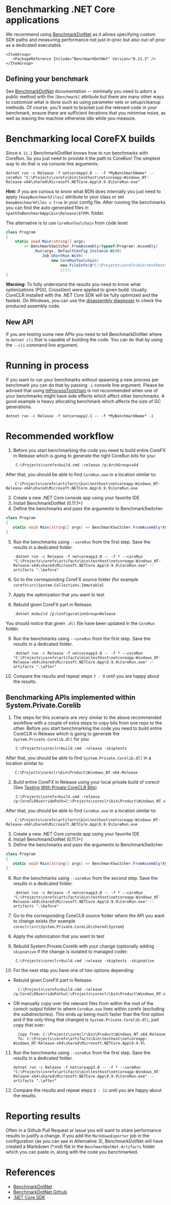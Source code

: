 # Benchmarking .NET Core applications

We recommend using [BenchmarkDotNet](https://github.com/dotnet/BenchmarkDotNet) as it allows specifying custom SDK paths and measuring performance not just in-proc but also out-of-proc as a dedicated executable.

```
<ItemGroup>
   <PackageReference Include="BenchmarkDotNet" Version="0.11.3" />
</ItemGroup>
```

## Defining your benchmark

See [BenchmarkDotNet](https://benchmarkdotnet.org/articles/guides/getting-started.html) documentation -- minimally you need to adorn a public method with the `[Benchmark]` attribute but there are many other ways to customize what is done such as using parameter sets or setup/cleanup methods. Of course, you'll want to bracket just the relevant code in your benchmark, ensure there are sufficient iterations that you minimise noise, as well as leaving the machine otherwise idle while you measure.

# Benchmarking local CoreFX builds

Since `0.11.1` BenchmarkDotNet knows how to run benchmarks with CoreRun. So you just need to provide it the path to CoreRun! The simplest way to do that is via console line arguments:

    dotnet run -c Release -f netcoreapp3.0 -- -f *MyBenchmarkName* --coreRun "C:\Projects\corefx\bin\testhost\netcoreapp-Windows_NT-Release-x64\shared\Microsoft.NETCore.App\9.9.9\CoreRun.exe"

**Hint:** If you are curious to know what BDN does internally you just need to apply `[KeepBenchmarkFiles]` attribute to your class or set `KeepBenchmarkFiles = true` in your config file. After running the benchmarks you can find the auto-generated files in `%pathToBenchmarkApp\bin\Release\$TFM\` folder.

The alternative is to use `CoreRunToolchain` from code level:

```cs
class Program
{
    static void Main(string[] args)
        => BenchmarkSwitcher.FromAssembly(typeof(Program).Assembly)
            .Run(args, DefaultConfig.Instance.With(
                Job.ShortRun.With(
                    new CoreRunToolchain(
                        new FileInfo(@"C:\Projects\corefx\bin\testhost\netcoreapp-Windows_NT-Release-x64\shared\Microsoft.NETCore.App\9.9.9\CoreRun.exe")
                        ))));
}
```


**Warning:** To fully understand the results you need to know what optimizations (PGO, CrossGen) were applied to given build. Usually, CoreCLR installed with the .NET Core SDK will be fully optimized and the fastest. On Windows, you can use the [disassembly diagnoser](http://adamsitnik.com/Disassembly-Diagnoser/) to check the produced assembly code.

## New API

If you are testing some new APIs you need to tell BenchmarkDotNet where is `dotnet cli` that is capable of building the code. You can do that by using the `--cli` command line argument.

# Running in process

If you want to run your benchmarks without spawning a new process per benchmark you can do that by passing `-i` console line argument. Please be advised that using [InProcessToolchain](https://benchmarkdotnet.org/articles/configs/toolchains.html#sample-introinprocess) is not recommended when one of your benchmarks might have side effects which affect other benchmarks. A good example is heavy allocating benchmark which affects the size of GC generations.

    dotnet run -c Release -f netcoreapp2.1 -- -f *MyBenchmarkName* -i

# Recommended workflow

1. Before you start benchmarking the code you need to build entire CoreFX in Release which is going to generate the right CoreRun bits for you:

        C:\Projects\corefx>build.cmd -release /p:ArchGroup=x64

After that, you should be able to find `CoreRun.exe` in a location similar to:

        C:\Projects\corefx\artifacts\bin\testhost\netcoreapp-Windows_NT-Release-x64\shared\Microsoft.NETCore.App\9.9.9\CoreRun.exe

2. Create a new .NET Core console app using your favorite IDE
3. Install BenchmarkDotNet (0.11.1+)
4. Define the benchmarks and pass the arguments to BenchmarkSwitcher

```cs
class Program
{
   static void Main(string[] args) => BenchmarkSwitcher.FromAssembly(typeof(Program).Assembly).Run(args);
}
```
5. Run the benchmarks using `--coreRun` from the first step. Save the results in a dedicated folder.

        dotnet run -c Release -f netcoreapp3.0 -- -f * --coreRun "C:\Projects\corefx\artifacts\bin\testhost\netcoreapp-Windows_NT-Release-x64\shared\Microsoft.NETCore.App\9.9.9\CoreRun.exe" --artifacts ".\before"

6. Go to the corresponding CoreFX source folder (for example `corefx\src\System.Collections.Immutable`)
7. Apply the optimization that you want to test
8. Rebuild given CoreFX part in Release:

        dotnet msbuild /p:ConfigurationGroup=Release

You should notice that given `.dll` file have been updated in the `CoreRun` folder.

9. Run the benchmarks using `--coreRun` from the first step. Save the results in a dedicated folder.

        dotnet run -c Release -f netcoreapp3.0 -- -f * --coreRun "C:\Projects\corefx\artifacts\bin\testhost\netcoreapp-Windows_NT-Release-x64\shared\Microsoft.NETCore.App\9.9.9\CoreRun.exe" --artifacts ".\after"

10. Compare the results and repeat steps `7 - 9` until you are happy about the results.

## Benchmarking APIs implemented within System.Private.Corelib

1. The steps for this scenario are very similar to the above recommended workflow with a couple of extra steps to copy bits from one repo to the other. Before you start benchmarking the code you need to build entire CoreCLR in Release which is going to generate the `System.Private.Corelib.dll` for you:

        C:\Projects\coreclr>build.cmd -release -skiptests

After that, you should be able to find `System.Private.Corelib.dll` in a location similar to:

        C:\Projects\coreclr\bin\Product\Windows_NT.x64.Release

2. Build entire CoreFX in Release using your local private build of coreclr (See [Testing With Private CoreCLR Bits](https://github.com/dotnet/corefx/blob/master/Documentation/project-docs/developer-guide.md#testing-with-private-coreclr-bits))

        C:\Projects\corefx>build.cmd -release /p:CoreCLROverridePath=C:\Projects\coreclr\bin\Product\Windows_NT.x64.Release

After that, you should be able to find `CoreRun.exe` in a location similar to:

        C:\Projects\corefx\artifacts\bin\testhost\netcoreapp-Windows_NT-Release-x64\shared\Microsoft.NETCore.App\9.9.9\CoreRun.exe

3. Create a new .NET Core console app using your favorite IDE
4. Install BenchmarkDotNet (0.11.1+)
5. Define the benchmarks and pass the arguments to BenchmarkSwitcher

```cs
class Program
{
   static void Main(string[] args) => BenchmarkSwitcher.FromAssembly(typeof(Program).Assembly).Run(args);
}
```
6. Run the benchmarks using `--coreRun` from the second step. Save the results in a dedicated folder.

        dotnet run -c Release -f netcoreapp3.0 -- -f * --coreRun "C:\Projects\corefx\artifacts\bin\testhost\netcoreapp-Windows_NT-Release-x64\shared\Microsoft.NETCore.App\9.9.9\CoreRun.exe" --artifacts ".\before"

7. Go to the corresponding CoreCLR source folder where the API you want to change exists (for example `coreclr\src\System.Private.CoreLib\shared\System`)
8. Apply the optimization that you want to test
9. Rebuild System.Private.Corelib with your change (optionally adding `-skipnative` if the change is isolated to managed code):

        C:\Projects\coreclr>build.cmd -release -skiptests -skipnative

10. For the next step you have one of two options depending:

  - Rebuild given CoreFX part in Release:

          C:\Projects\corefx>build.cmd -release /p:CoreCLROverridePath=C:\Projects\coreclr\bin\Product\Windows_NT.x64.Release

  - OR manually copy over the relevant files from within the root of the coreclr output folder to where `CoreRun.exe` lives within corefx (excluding the subdirectories). This ends up being much faster than the first option and if the only thing that changed is   `System.Private.Corelib.dll`, just copy that over:

          Copy from: C:\Projects\coreclr\bin\Product\Windows_NT.x64.Release
          To: C:\Projects\corefx\artifacts\bin\testhost\netcoreapp-Windows_NT-Release-x64\shared\Microsoft.NETCore.App\9.9.9\

11. Run the benchmarks using `--coreRun` from the first step. Save the results in a dedicated folder.

        dotnet run -c Release -f netcoreapp3.0 -- -f * --coreRun "C:\Projects\corefx\artifacts\bin\testhost\netcoreapp-Windows_NT-Release-x64\shared\Microsoft.NETCore.App\9.9.9\CoreRun.exe" --artifacts ".\after"

12. Compare the results and repeat steps `8 - 11` until you are happy about the results.

# Reporting results

Often in a Github Pull Request or issue you will want to share performance results to justify a change. If you add the `MarkdownExporter` job in the configuration (as you can see in Alternative 3), BenchmarkDotNet will have created a Markdown (*.md) file in the `BenchmarkDotNet.Artifacts` folder which you can paste in, along with the code you benchmarked.

# References
- [BenchmarkDotNet](http://benchmarkdotnet.org/)
- [BenchmarkDotNet Github](https://github.com/dotnet/BenchmarkDotNet)
- [.NET Core SDK](https://github.com/dotnet/core-setup)
